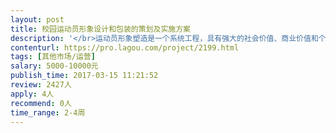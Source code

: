 ```yaml
---                
layout: post       
title: 校园运动员形象设计和包装的策划及实施方案           
description: '</br>运动员形象塑造是一个系统工程，具有强大的社会价值、商业价值和个人无形资产增值的作用，需要获得赞助商、校方、教练、父母、队友、球员经理、校宣传部门，教育主管部门等多方的支持和帮助。</br></br>配合校园高水平运动员运动数据库项目建设，以“一专多能、全面育人”为主线塑造校园公众型人物形像，以运动员运动表现、媒体形象、影响力三个核心要素，充分突出和展现运动员、团队和教练的个性、能力，竞技水平，品质、修养、人文、公益、视觉效果、社会活动等进行形象包装和设计的实操方案，为各校区、球员经理和学校宣传部门提供模版、指导和实施策略。</br></br></br>1、确立精英运动员校园公众形象塑造的基本理念</br>2、输出正确价值观的方法和实例</br>3、协助建立精英运动员、运动团队、教练的良好公众形象和个人品牌</br>4、以运动表现为基础， 建设精英运动员的社交媒体&amp;影响力的体系</br>5、初步建立精英运动员及团队的形象形成因素和路径的指标管理体系</br>6、精英运动员形象推广方案</br>7、精英运动员形象管理方案和培训策略</br>8、校内宣传、社交媒体宣传的指导方案</br>'     
contenturl: https://pro.lagou.com/project/2199.html      
tags: [其他市场/运营]            
salary: 5000-10000元          
publish_time: 2017-03-15 11:21:52         
review: 2427人                   
apply: 4人                   
recommend: 0人                   
time_range: 2-4周              
---                 
```

